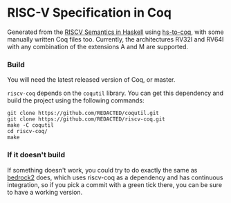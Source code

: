 # RISC-V Specification in Coq

Generated from the [RISCV Semantics in Haskell](https://github.com/REDACTED/riscv-semantics) using [hs-to-coq](https://github.com/antalsz/hs-to-coq), with some manually written Coq files too.
Currently, the architectures RV32I and RV64I with any combination of the extensions A and M are supported.


### Build

You will need the latest released version of Coq, or master.

`riscv-coq` depends on the `coqutil` library. You can get this dependency and build the project using the following commands:

```
git clone https://github.com/REDACTED/coqutil.git
git clone https://github.com/REDACTED/riscv-coq.git
make -C coqutil
cd riscv-coq/
make
```


### If it doesn't build

If something doesn't work, you could try to do exactly the same as [bedrock2](https://github.com/REDACTED/bedrock2/commits/master) does, which uses riscv-coq as a dependency and has continuous integration, so if you pick a commit with a green tick there, you can be sure to have a working version.
